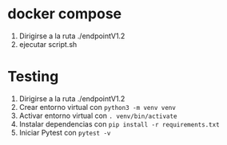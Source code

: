 # docker compose
1. Dirigirse a la ruta ./endpointV1.2
2. ejecutar script.sh

# Testing

1. Dirigirse a la ruta ./endpointV1.2
2. Crear entorno virtual con `python3 -m venv venv`
3. Activar entorno virtual con `. venv/bin/activate`
4. Instalar dependencias con `pip install -r requirements.txt`
5. Iniciar Pytest con `pytest -v`
